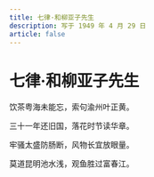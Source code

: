 ```yaml
---
title: 七律·和柳亚子先生
description: 写于 1949 年 4 月 29 日
article: false
---
```


# 七律·和柳亚子先生

饮茶粤海未能忘，索句渝州叶正黄。

三十一年还旧国，落花时节读华章。

牢骚太盛防肠断，风物长宜放眼量。

莫道昆明池水浅，观鱼胜过富春江。
